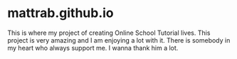 # mattrab.github.io
This is where my project of creating Online School Tutorial lives. This project is very amazing and I am enjoying a lot with it. There is somebody in my heart who always support me. I wanna thank him a lot.
